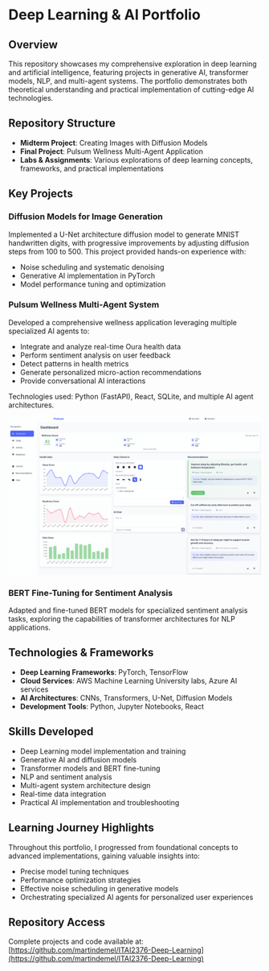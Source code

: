 # Deep Learning & AI Portfolio

## Overview
This repository showcases my comprehensive exploration in deep learning and artificial intelligence, featuring projects in generative AI, transformer models, NLP, and multi-agent systems. The portfolio demonstrates both theoretical understanding and practical implementation of cutting-edge AI technologies.

## Repository Structure
- **Midterm Project**: Creating Images with Diffusion Models
- **Final Project**: Pulsum Wellness Multi-Agent Application
- **Labs & Assignments**: Various explorations of deep learning concepts, frameworks, and practical implementations

## Key Projects

### Diffusion Models for Image Generation
Implemented a U-Net architecture diffusion model to generate MNIST handwritten digits, with progressive improvements by adjusting diffusion steps from 100 to 500. This project provided hands-on experience with:
- Noise scheduling and systematic denoising
- Generative AI implementation in PyTorch
- Model performance tuning and optimization

### Pulsum Wellness Multi-Agent System
Developed a comprehensive wellness application leveraging multiple specialized AI agents to:
- Integrate and analyze real-time Oura health data
- Perform sentiment analysis on user feedback
- Detect patterns in health metrics
- Generate personalized micro-action recommendations
- Provide conversational AI interactions

Technologies used: Python (FastAPI), React, SQLite, and multiple AI agent architectures.

![Pulsum Wellness Application Main Screen](mainscreenview.png)

### BERT Fine-Tuning for Sentiment Analysis
Adapted and fine-tuned BERT models for specialized sentiment analysis tasks, exploring the capabilities of transformer architectures for NLP applications.

## Technologies & Frameworks
- **Deep Learning Frameworks**: PyTorch, TensorFlow
- **Cloud Services**: AWS Machine Learning University labs, Azure AI services
- **AI Architectures**: CNNs, Transformers, U-Net, Diffusion Models
- **Development Tools**: Python, Jupyter Notebooks, React

## Skills Developed
- Deep Learning model implementation and training
- Generative AI and diffusion models
- Transformer models and BERT fine-tuning
- NLP and sentiment analysis
- Multi-agent system architecture design
- Real-time data integration
- Practical AI implementation and troubleshooting

## Learning Journey Highlights
Throughout this portfolio, I progressed from foundational concepts to advanced implementations, gaining valuable insights into:
- Precise model tuning techniques
- Performance optimization strategies
- Effective noise scheduling in generative models
- Orchestrating specialized AI agents for personalized user experiences

## Repository Access
Complete projects and code available at: [https://github.com/martindemel/ITAI2376-Deep-Learning](https://github.com/martindemel/ITAI2376-Deep-Learning) 